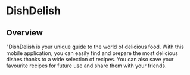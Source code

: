 # **DishDelish**
## Overview
"DishDelish is your unique guide to the world of delicious food. With this mobile application, you can easily find and prepare the most delicious dishes thanks to a wide selection of recipes. You can also save your favourite recipes for future use and share them with your friends.
